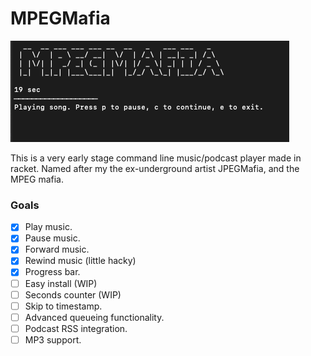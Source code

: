 # MPEGMafia
![Alt text](/mpegmafia.png "Optional Title")

This is a very early stage command line music/podcast player made in racket. 
Named after my the ex-underground artist JPEGMafia, and the MPEG mafia.

### Goals
- [x] Play music.
- [x] Pause music.
- [x] Forward music.
- [x] Rewind music (little hacky)
- [x] Progress bar.
- [ ] Easy install (WIP)
- [ ] Seconds counter (WIP)
- [ ] Skip to timestamp.
- [ ] Advanced queueing functionality.
- [ ] Podcast RSS integration.
- [ ] MP3 support.
